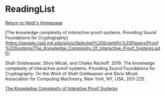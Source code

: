 # ReadingList

[Return to Heidi's Homepage](https://heidizhangctr.github.io/heidi.zhang.ctr.github.io/)


[The knowledge complexity of interactive proof-systems. Providing Sound Foundations for Cryptography] (https://people.csail.mit.edu/silvio/Selected%20Scientific%20Papers/Proof%20Systems/The_Knowledge_Complexity_Of_Interactive_Proof_Systems.pdf))

Shafi Goldwasser, Silvio Micali, and Chales Rackoff. 2019. The knowledge complexity of interactive proof-systems. Providing Sound Foundations for Cryptography: On the Work of Shafi Goldwasser and Silvio Micali. Association for Computing Machinery, New York, NY, USA, 203–225. 

[The Knowledge Complexity of Interative Proof Systems](https://people.csail.mit.edu/silvio/Selected%20Scientific%20Papers/Proof%20Systems/The_Knowledge_Complexity_Of_Interactive_Proof_Systems.pdf)

